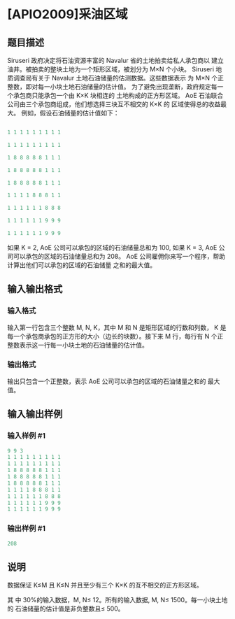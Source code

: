 # [APIO2009]采油区域

## 题目描述

Siruseri 政府决定将石油资源丰富的 Navalur 省的土地拍卖给私人承包商以 建立油井。被拍卖的整块土地为一个矩形区域，被划分为 M×N 个小块。 Siruseri 地质调查局有关于 Navalur 土地石油储量的估测数据。这些数据表示 为 M×N 个正整数，即对每一小块土地石油储量的估计值。 为了避免出现垄断，政府规定每一个承包商只能承包一个由 K×K 块相连的 土地构成的正方形区域。 AoE 石油联合公司由三个承包商组成，他们想选择三块互不相交的 K×K 的 区域使得总的收益最大。 例如，假设石油储量的估计值如下：

```cpp

1 1 1 1 1 1 1 1 1

1 1 1 1 1 1 1 1 1

1 8 8 8 8 8 1 1 1

1 8 8 8 8 8 1 1 1

1 8 8 8 8 8 1 1 1

1 1 1 1 8 8 8 1 1

1 1 1 1 1 1 8 8 8

1 1 1 1 1 1 9 9 9

1 1 1 1 1 1 9 9 9

```

如果 K = 2, AoE 公司可以承包的区域的石油储量总和为 100, 如果 K = 3, AoE 公司可以承包的区域的石油储量总和为 208。 AoE 公司雇佣你来写一个程序，帮助计算出他们可以承包的区域的石油储量 之和的最大值。

## 输入输出格式

### 输入格式

输入第一行包含三个整数 M, N, K，其中 M 和 N 是矩形区域的行数和列数， K 是每一个承包商承包的正方形的大小（边长的块数）。接下来 M 行，每行有 N 个正整数表示这一行每一小块土地的石油储量的估计值。

### 输出格式

输出只包含一个正整数，表示 AoE 公司可以承包的区域的石油储量之和的 最大值。

## 输入输出样例

### 输入样例 #1

```cpp
9 9 3
1 1 1 1 1 1 1 1 1 
1 1 1 1 1 1 1 1 1 
1 8 8 8 8 8 1 1 1 
1 8 8 8 8 8 1 1 1 
1 8 8 8 8 8 1 1 1 
1 1 1 1 8 8 8 1 1 
1 1 1 1 1 1 8 8 8 
1 1 1 1 1 1 9 9 9 
1 1 1 1 1 1 9 9 9 
```


### 输出样例 #1

```cpp
208
```


## 说明

数据保证 K≤M 且 K≤N 并且至少有三个 K×K 的互不相交的正方形区域。

其 中 30%的输入数据，M, N≤ 12。所有的输入数据, M, N≤ 1500。每一小块土地的 石油储量的估计值是非负整数且≤ 500。

